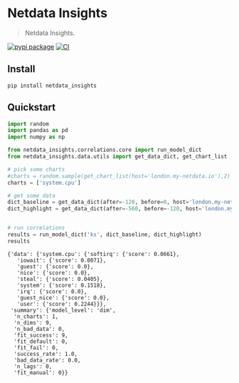 # Netdata Insights
> Netdata Insights.


[![pypi package](https://img.shields.io/pypi/v/netdata-insights.svg)](https://pypi.python.org/pypi/netdata-insights/) 
[![CI](https://github.com/netdata/netdata-insights/workflows/CI/badge.svg)](https://github.com/netdata/netdata-insights/actions?query=workflow%3ACI)

## Install

`pip install netdata_insights`

## Quickstart

```python
import random 
import pandas as pd
import numpy as np

from netdata_insights.correlations.core import run_model_dict
from netdata_insights.data.utils import get_data_dict, get_chart_list

# pick some charts
#charts = random.sample(get_chart_list(host='london.my-netdata.io'),2)
charts = ['system.cpu']

# get some data
dict_baseline = get_data_dict(after=-120, before=0, host='london.my-netdata.io', charts=charts)
dict_highlight = get_data_dict(after=-560, before=-120, host='london.my-netdata.io', charts=charts)


# run correlations
results = run_model_dict('ks', dict_baseline, dict_highlight)
results
```




    {'data': {'system.cpu': {'softirq': {'score': 0.0661},
       'iowait': {'score': 0.0071},
       'guest': {'score': 0.0},
       'nice': {'score': 0.0},
       'steal': {'score': 0.0405},
       'system': {'score': 0.1518},
       'irq': {'score': 0.0},
       'guest_nice': {'score': 0.0},
       'user': {'score': 0.2244}}},
     'summary': {'model_level': 'dim',
      'n_charts': 1,
      'n_dims': 9,
      'n_bad_data': 0,
      'fit_success': 9,
      'fit_default': 0,
      'fit_fail': 0,
      'success_rate': 1.0,
      'bad_data_rate': 0.0,
      'n_lags': 0,
      'fit_manual': 0}}


